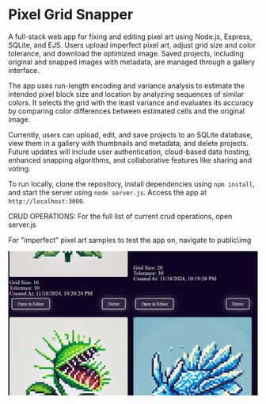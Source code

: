 # Pixel Grid Snapper
A full-stack web app for fixing and editing pixel art using Node.js, Express, SQLite, and EJS. Users upload imperfect pixel art, adjust grid size and color tolerance, and download the optimized image. Saved projects, including original and snapped images with metadata, are managed through a gallery interface.

The app uses run-length encoding and variance analysis to estimate the intended pixel block size and location by analyzing sequences of similar colors. It selects the grid with the least variance and evaluates its accuracy by comparing color differences between estimated cells and the original image.

Currently, users can upload, edit, and save projects to an SQLite database, view them in a gallery with thumbnails and metadata, and delete projects. Future updates will include user authentication, cloud-based data hosting, enhanced snapping algorithms, and collaborative features like sharing and voting.

To run locally, clone the repository, install dependencies using `npm install`, and start the server using `node server.js`. Access the app at `http://localhost:3000`.

CRUD OPERATIONS:
For the full list of current crud operations, open server.js

For "imperfect" pixel art samples to test the app on, navigate to public\img

![alt text](image.png)